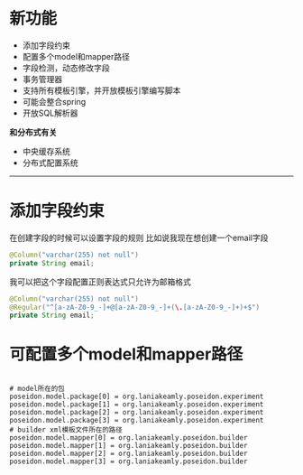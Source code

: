 # 新功能

- 添加字段约束
- 配置多个model和mapper路径
- 字段检测，动态修改字段
- 事务管理器
- 支持所有模板引擎，并开放模板引擎编写脚本
- 可能会整合spring
- 开放SQL解析器

**和分布式有关**

- 中央缓存系统
- 分布式配置系统

---

# 添加字段约束

在创建字段的时候可以设置字段的规则
比如说我现在想创建一个email字段
```java
@Column("varchar(255) not null")
private String email;
```
我可以把这个字段配置正则表达式只允许为邮箱格式
```java
@Column("varchar(255) not null")
@Regular("^[a-zA-Z0-9_-]+@[a-zA-Z0-9_-]+(\.[a-zA-Z0-9_-]+)+$")
private String email;
```

# 可配置多个model和mapper路径

```properties

# model所在的包
poseidon.model.package[0] = org.laniakeamly.poseidon.experiment
poseidon.model.package[1] = org.laniakeamly.poseidon.experiment
poseidon.model.package[2] = org.laniakeamly.poseidon.experiment
poseidon.model.package[3] = org.laniakeamly.poseidon.experiment
# builder xml模板文件所在的路径
poseidon.model.mapper[0] = org.laniakeamly.poseidon.builder
poseidon.model.mapper[1] = org.laniakeamly.poseidon.builder
poseidon.model.mapper[2] = org.laniakeamly.poseidon.builder
poseidon.model.mapper[3] = org.laniakeamly.poseidon.builder

```
